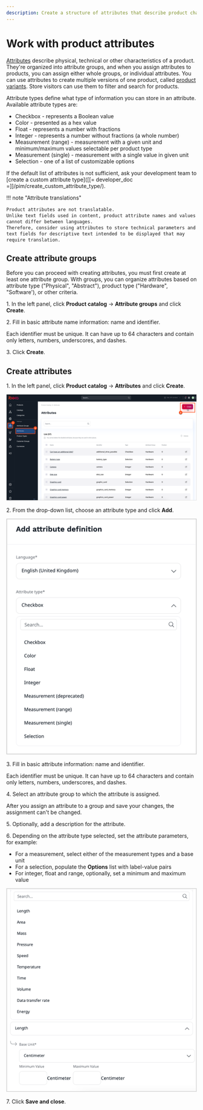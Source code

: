 ```yaml
---
description: Create a structure of attributes that describe product characteristics and help search for products and filter them.
---
```


# Work with product attributes

[Attributes](products.md#attributes) describe physical, technical or other characteristics of a product.
They're organized into attribute groups, and when you assign attributes to products, you can assign either whole groups, or individual attributes.
You can use attributes to create multiple versions of one product, called [product variants](work_with_product_variants.md).
Store visitors can use them to filter and search for products.

Attribute types define what type of information you can store in an attribute.
Available attribute types are:

- Checkbox - represents a Boolean value
- Color - presented as a hex value
- Float - represents a number with fractions
- Integer - represents a number without fractions (a whole number)
- Measurement (range) - measurement with a given unit and minimum/maximum values selectable per product type
- Measurement (single) - measurement with a single value in given unit
- Selection - one of a list of customizable options

If the default list of attributes is not sufficient, ask your development team to [create a custom attribute type]([[= developer_doc =]]/pim/create_custom_attribute_type/).

!!! note "Attribute translations"

    Product attributes are not translatable.
    Unlike text fields used in content, product attribute names and values cannot differ between languages.
    Therefore, consider using attributes to store technical parameters and text fields for descriptive text intended to be displayed that may require translation.

## Create attribute groups

Before you can proceed with creating attributes, you must first create at least one attribute group.
With groups, you can organize attributes based on attribute type ("Physical", "Abstract"), product type ("Hardware", "Software'), or other criteria.

1\. In the left panel, click **Product catalog** -> **Attribute groups** and click **Create**.

2\. Fill in basic attribute name information: name and identifier.

Each identifier must be unique. It can have up to 64 characters and contain only letters, numbers, underscores, and dashes.

3\. Click **Create**.

## Create attributes

1\. In the left panel, click **Product catalog** -> **Attributes** and click **Create**.

![Create new attribute](img/create_new_attribute.png "Create new attribute")

2\. From the drop-down list, choose an attribute type and click **Add**.

![Attribute types](img/attribute_types.png "Attribute types")

3\. Fill in basic attribute information: name and identifier.

Each identifier must be unique. It can have up to 64 characters and contain only letters, numbers, underscores, and dashes.

4\. Select an attribute group to which the attribute is assigned. 

After you assign an attribute to a group and save your changes, the assignment can't be changed.

5\. Optionally, add a description for the attribute.

6\. Depending on the attribute type selected, set the attribute parameters, for example:

- For a measurement, select either of the measurement types and a base unit
- For a selection, populate the **Options** list with label-value pairs
- For integer, float and range, optionally, set a minimum and maximum value

![Measurement types](img/measurement_types.png "Measurement types")

7\. Click **Save and close**.